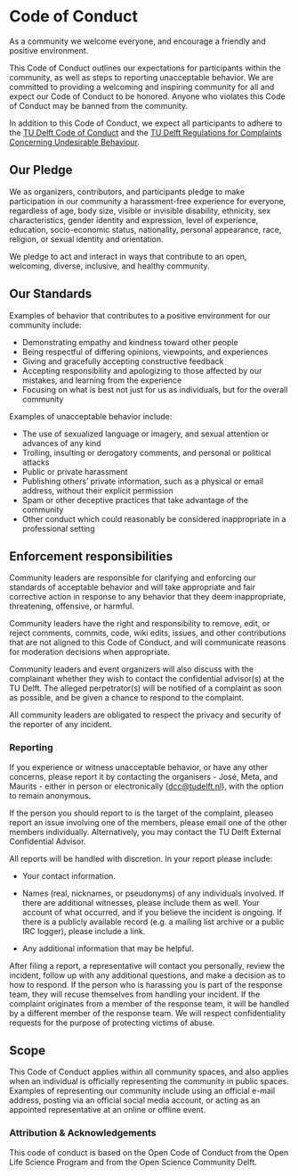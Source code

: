 # Code of Conduct
As a community we welcome everyone, and encourage a friendly and positive environment.

This Code of Conduct outlines our expectations for participants within the
community, as well as steps to reporting unacceptable behavior. We are committed to providing a welcoming and inspiring community for all and expect our Code of Conduct to be honored. Anyone who violates this Code of Conduct may be banned from the community.

In addition to this Code of Conduct, we expect all participants to adhere to the [TU Delft Code of Conduct](https://www.tudelft.nl/en/about-tu-delft/strategy/integrity-policy/tu-delft-code-of-conduct/) and the [TU Delft Regulations for Complaints Concerning Undesirable Behaviour](https://d2k0ddhflgrk1i.cloudfront.net/TUDelft/Over_TU_Delft/Strategie/Integriteitsbeleid/TU%20Delft%20Regulations%20for%20Complaints%20Concerning%20Undesirable%20Behaviour.pdf).

## Our Pledge

We as organizers, contributors, and participants pledge to make participation in our community a harassment-free experience for everyone, regardless of age, body size, visible or invisible disability, ethnicity, sex characteristics, gender identity and expression, level of experience, education, socio-economic status, nationality, personal appearance, race, religion, or sexual identity and orientation.

We pledge to act and interact in ways that contribute to an open, welcoming, diverse, inclusive, and healthy community.

## Our Standards
Examples of behavior that contributes to a positive environment for our community include:

- Demonstrating empathy and kindness toward other people
- Being respectful of differing opinions, viewpoints, and experiences
- Giving and gracefully accepting constructive feedback
- Accepting responsibility and apologizing to those affected by our mistakes, and learning from the experience
- Focusing on what is best not just for us as individuals, but for the overall community

Examples of unacceptable behavior include:

- The use of sexualized language or imagery, and sexual attention or advances of any kind
- Trolling, insulting or derogatory comments, and personal or political attacks
- Public or private harassment
- Publishing others’ private information, such as a physical or email address, without their explicit permission
- Spam or other deceptive practices that take advantage of the community
- Other conduct which could reasonably be considered inappropriate in a professional setting

## Enforcement responsibilities
Community leaders are responsible for clarifying and enforcing our standards of acceptable behavior and will take appropriate and fair corrective action in response to any behavior that they deem inappropriate, threatening, offensive, or harmful.

Community leaders have the right and responsibility to remove, edit, or reject comments, commits, code, wiki edits, issues, and other contributions that are not aligned to this Code of Conduct, and will communicate reasons for moderation decisions when appropriate.

Community leaders and event organizers will also discuss with the complainant whether they wish to contact the confidential advisor(s) at the TU Delft. The alleged perpetrator(s) will be notified of a complaint as soon as possible, and be given a chance to respond to the complaint.

All community leaders are obligated to respect the privacy and security of the reporter of any incident.


### Reporting 
If you experience or witness unacceptable behavior, or have any other concerns,
please report it by contacting the organisers - José, Meta, and Maurits - either in person or electronically (dcc@tudelft.nl), with the option to remain anonymous.

If the person you should report to is the target of the complaint, pleaseo report an issue involving one of the members, please email one of the other members individually. Alternatively, you may contact the TU Delft External Confidential Advisor.

All reports will be handled with discretion. In your report please include:

- Your contact information.

- Names (real, nicknames, or pseudonyms) of any individuals involved. If there
  are additional witnesses, please include them as well. Your account of what
  occurred, and if you believe the incident is ongoing. If there is a publicly
  available record (e.g. a mailing list archive or a public IRC logger), please
  include a link.

- Any additional information that may be helpful.

After filing a report, a representative will contact you personally, review the
incident, follow up with any additional questions, and make a decision as to how
to respond. If the person who is harassing you is part of the response team,
they will recuse themselves from handling your incident. If the complaint originates from a member of the response team, it will be handled by a  different member of the response team. We will respect confidentiality  requests for the purpose of protecting victims of abuse.

## Scope
This Code of Conduct applies within all community spaces, and also applies when an individual is officially representing the community in public spaces. Examples of representing our community include using an official e-mail address, posting via an official social media account, or acting as an appointed representative at an online or offline event.

### Attribution & Acknowledgements

This code of conduct is based on the Open Code of Conduct from the Open Life Science Program and from the Open Science Community Delft.